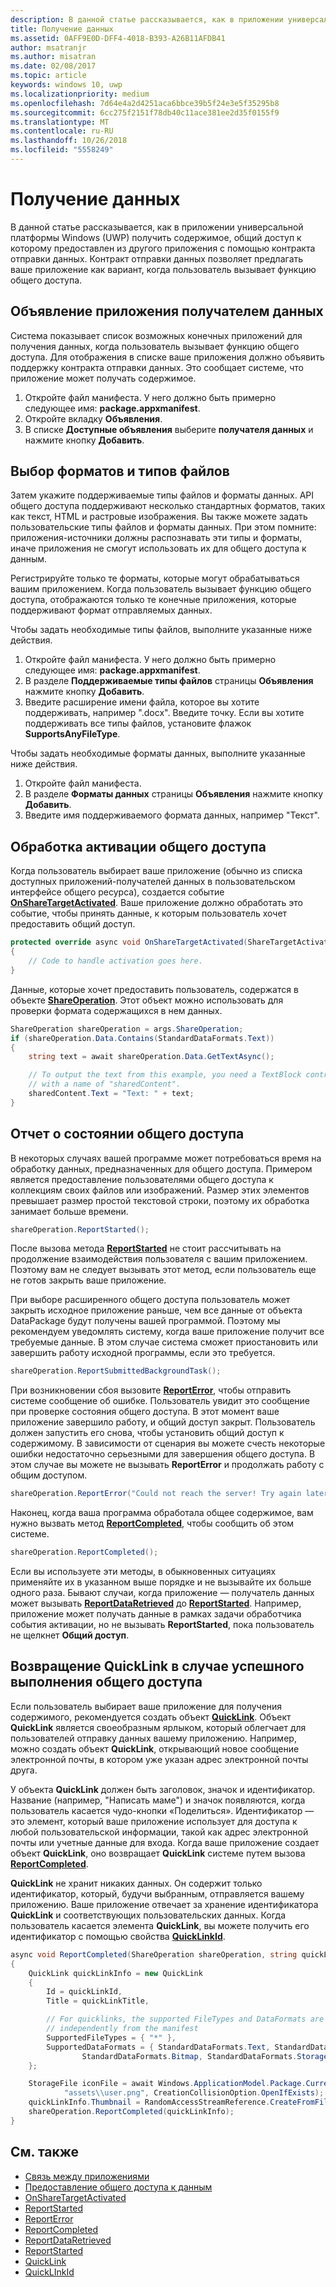 ```yaml
---
description: В данной статье рассказывается, как в приложении универсальной платформы Windows (UWP) получить содержимое, общий доступ к которому предоставлен из другого приложения с помощью контракта отправки данных. Контракт отправки данных позволяет предлагать ваше приложение как вариант, когда пользователь вызывает функцию общего доступа.
title: Получение данных
ms.assetid: 0AFF9E0D-DFF4-4018-B393-A26B11AFDB41
author: msatranjr
ms.author: misatran
ms.date: 02/08/2017
ms.topic: article
keywords: windows 10, uwp
ms.localizationpriority: medium
ms.openlocfilehash: 7d64e4a2d4251aca6bbce39b5f24e3e5f35295b8
ms.sourcegitcommit: 6cc275f2151f78db40c11ace381ee2d35f0155f9
ms.translationtype: MT
ms.contentlocale: ru-RU
ms.lasthandoff: 10/26/2018
ms.locfileid: "5558249"
---
```

# <a name="receive-data"></a>Получение данных



В данной статье рассказывается, как в приложении универсальной платформы Windows (UWP) получить содержимое, общий доступ к которому предоставлен из другого приложения с помощью контракта отправки данных. Контракт отправки данных позволяет предлагать ваше приложение как вариант, когда пользователь вызывает функцию общего доступа.

## <a name="declare-your-app-as-a-share-target"></a>Объявление приложения получателем данных

Система показывает список возможных конечных приложений для получения данных, когда пользователь вызывает функцию общего доступа. Для отображения в списке ваше приложения должно объявить поддержку контракта отправки данных. Это сообщает системе, что приложение может получать содержимое.

1.  Откройте файл манифеста. У него должно быть примерно следующее имя: **package.appxmanifest**.
2.  Откройте вкладку **Объявления**.
3.  В списке **Доступные объявления** выберите **получателя данных** и нажмите кнопку **Добавить**.

## <a name="choose-file-types-and-formats"></a>Выбор форматов и типов файлов

Затем укажите поддерживаемые типы файлов и форматы данных. API общего доступа поддерживают несколько стандартных форматов, таких как текст, HTML и растровые изображения. Вы также можете задать пользовательские типы файлов и форматы данных. При этом помните: приложения-источники должны распознавать эти типы и форматы, иначе приложения не смогут использовать их для общего доступа к данным.

Регистрируйте только те форматы, которые могут обрабатываться вашим приложением. Когда пользователь вызывает функцию общего доступа, отображаются только те конечные приложения, которые поддерживают формат отправляемых данных.

Чтобы задать необходимые типы файлов, выполните указанные ниже действия.

1.  Откройте файл манифеста. У него должно быть примерно следующее имя: **package.appxmanifest**.
2.  В разделе **Поддерживаемые типы файлов** страницы **Объявления** нажмите кнопку **Добавить**.
3.  Введите расширение имени файла, которое вы хотите поддерживать, например ".docx". Введите точку. Если вы хотите поддерживать все типы файлов, установите флажок **SupportsAnyFileType**.

Чтобы задать необходимые форматы данных, выполните указанные ниже действия.

1.  Откройте файл манифеста.
2.  В разделе **Форматы данных** страницы **Объявления** нажмите кнопку **Добавить**.
3.  Введите имя поддерживаемого формата данных, например "Текст".

## <a name="handle-share-activation"></a>Обработка активации общего доступа

Когда пользователь выбирает ваше приложение (обычно из списка доступных приложений-получателей данных в пользовательском интерфейсе общего ресурса), создается событие [**OnShareTargetActivated**](https://msdn.microsoft.com/library/windows/apps/Windows.UI.Xaml.Application.OnShareTargetActivated(Windows.ApplicationModel.Activation.ShareTargetActivatedEventArgs)). Ваше приложение должно обработать это событие, чтобы принять данные, к которым пользователь хочет предоставить общий доступ.

<!-- For some reason, the snippets in this file are all inline in the WDCML topic. Suggest moving to VS project with rest of snippets. -->
```cs
protected override async void OnShareTargetActivated(ShareTargetActivatedEventArgs args)
{
    // Code to handle activation goes here. 
} 
```

Данные, которые хочет предоставить пользователь, содержатся в объекте [**ShareOperation**](https://msdn.microsoft.com/library/windows/apps/Windows.ApplicationModel.DataTransfer.ShareTarget.ShareOperation). Этот объект можно использовать для проверки формата содержащихся в нем данных.

```cs
ShareOperation shareOperation = args.ShareOperation;
if (shareOperation.Data.Contains(StandardDataFormats.Text))
{
    string text = await shareOperation.Data.GetTextAsync();

    // To output the text from this example, you need a TextBlock control
    // with a name of "sharedContent".
    sharedContent.Text = "Text: " + text;
} 
```

## <a name="report-sharing-status"></a>Отчет о состоянии общего доступа

В некоторых случаях вашей программе может потребоваться время на обработку данных, предназначенных для общего доступа. Примером является предоставление пользователями общего доступа к коллекциям своих файлов или изображений. Размер этих элементов превышает размер простой текстовой строки, поэтому их обработка занимает больше времени.

```cs
shareOperation.ReportStarted(); 
```

После вызова метода [**ReportStarted**](https://msdn.microsoft.com/library/windows/apps/Windows.ApplicationModel.DataTransfer.ShareTarget.ShareOperation.ReportStarted) не стоит рассчитывать на продолжение взаимодействия пользователя с вашим приложением. Поэтому вам не следует вызывать этот метод, если пользователь еще не готов закрыть ваше приложение.

При выборе расширенного общего доступа пользователь может закрыть исходное приложение раньше, чем все данные от объекта DataPackage будут получены вашей программой. Поэтому мы рекомендуем уведомлять систему, когда ваше приложение получит все требуемые данные. В этом случае система сможет приостановить или завершить работу исходной программы, если это требуется.

```cs
shareOperation.ReportSubmittedBackgroundTask(); 
```

При возникновении сбоя вызовите [**ReportError**](https://msdn.microsoft.com/library/windows/apps/Windows.ApplicationModel.DataTransfer.ShareTarget.ShareOperation.ReportError(System.String)), чтобы отправить системе сообщение об ошибке. Пользователь увидит это сообщение при проверке состояния общего доступа. В этот момент ваше приложение завершило работу, и общий доступ закрыт. Пользователь должен запустить его снова, чтобы установить общий доступ к содержимому. В зависимости от сценария вы можете счесть некоторые ошибки недостаточно серьезными для завершения общего доступа. В этом случае вы можете не вызывать **ReportError** и продолжать работу с общим доступом.

```cs
shareOperation.ReportError("Could not reach the server! Try again later."); 
```

Наконец, когда ваша программа обработала общее содержимое, вам нужно вызвать метод [**ReportCompleted**](https://msdn.microsoft.com/library/windows/apps/Windows.ApplicationModel.DataTransfer.ShareTarget.ShareOperation.ReportCompleted), чтобы сообщить об этом системе.

```cs
shareOperation.ReportCompleted();
```

Если вы используете эти методы, в обыкновенных ситуациях применяйте их в указанном выше порядке и не вызывайте их больше одного раза. Бывают случаи, когда приложение — получатель данных может вызывать [**ReportDataRetrieved**](https://msdn.microsoft.com/library/windows/apps/Windows.ApplicationModel.DataTransfer.ShareTarget.ShareOperation.ReportDataRetrieved) до [**ReportStarted**](https://msdn.microsoft.com/library/windows/apps/Windows.ApplicationModel.DataTransfer.ShareTarget.ShareOperation.ReportStarted). Например, приложение может получать данные в рамках задачи обработчика события активации, но не вызывать **ReportStarted**, пока пользователь не щелкнет **Общий доступ**.

## <a name="return-a-quicklink-if-sharing-was-successful"></a>Возвращение QuickLink в случае успешного выполнения общего доступа

Если пользователь выбирает ваше приложение для получения содержимого, рекомендуется создать объект [**QuickLink**](https://msdn.microsoft.com/library/windows/apps/Windows.ApplicationModel.DataTransfer.ShareTarget.QuickLink). Объект **QuickLink** является своеобразным ярлыком, который облегчает для пользователей отправку данных вашему приложению. Например, можно создать объект **QuickLink**, открывающий новое сообщение электронной почты, в котором уже указан адрес электронной почты друга.

У объекта **QuickLink** должен быть заголовок, значок и идентификатор. Название (например, "Написать маме") и значок появляются, когда пользователь касается чудо-кнопки «Поделиться». Идентификатор — это элемент, который ваше приложение использует для доступа к любой пользовательской информации, такой как адрес электронной почты или учетные данные для входа. Когда ваше приложение создает объект **QuickLink**, оно возвращает **QuickLink** системе путем вызова [**ReportCompleted**](https://msdn.microsoft.com/library/windows/apps/Windows.ApplicationModel.DataTransfer.ShareTarget.ShareOperation.ReportCompleted).

**QuickLink** не хранит никаких данных. Он содержит только идентификатор, который, будучи выбранным, отправляется вашему приложению. Ваше приложение отвечает за хранение идентификатора **QuickLink** и соответствующих пользовательских данных. Когда пользователь касается элемента **QuickLink**, вы можете получить его идентификатор с помощью свойства [**QuickLinkId**](https://msdn.microsoft.com/library/windows/apps/Windows.ApplicationModel.DataTransfer.ShareTarget.ShareOperation.QuickLinkId).

```cs
async void ReportCompleted(ShareOperation shareOperation, string quickLinkId, string quickLinkTitle)
{
    QuickLink quickLinkInfo = new QuickLink
    {
        Id = quickLinkId,
        Title = quickLinkTitle,

        // For quicklinks, the supported FileTypes and DataFormats are set 
        // independently from the manifest
        SupportedFileTypes = { "*" },
        SupportedDataFormats = { StandardDataFormats.Text, StandardDataFormats.Uri, 
                StandardDataFormats.Bitmap, StandardDataFormats.StorageItems }
    };

    StorageFile iconFile = await Windows.ApplicationModel.Package.Current.InstalledLocation.CreateFileAsync(
            "assets\\user.png", CreationCollisionOption.OpenIfExists);
    quickLinkInfo.Thumbnail = RandomAccessStreamReference.CreateFromFile(iconFile);
    shareOperation.ReportCompleted(quickLinkInfo);
}
```

## <a name="see-also"></a>См. также 

* [Связь между приложениями](index.md)
* [Предоставление общего доступа к данным](share-data.md)
* [OnShareTargetActivated](https://msdn.microsoft.com/library/windows/apps/windows.ui.xaml.application.onsharetargetactivated.aspx)
* [ReportStarted](https://msdn.microsoft.com/library/windows/apps/windows.applicationmodel.datatransfer.sharetarget.shareoperation.reportstarted.aspx)
* [ReportError](https://msdn.microsoft.com/library/windows/apps/windows.applicationmodel.datatransfer.sharetarget.shareoperation.reporterror.aspx)
* [ReportCompleted](https://msdn.microsoft.com/library/windows/apps/windows.applicationmodel.datatransfer.sharetarget.shareoperation.reportcompleted.aspx)
* [ReportDataRetrieved](https://msdn.microsoft.com/library/windows/apps/windows.applicationmodel.datatransfer.sharetarget.shareoperation.reportdataretrieved.aspx)
* [ReportStarted](https://msdn.microsoft.com/library/windows/apps/windows.applicationmodel.datatransfer.sharetarget.shareoperation.reportstarted.aspx)
* [QuickLink](https://msdn.microsoft.com/library/windows/apps/windows.applicationmodel.datatransfer.sharetarget.quicklink.aspx)
* [QuickLInkId](https://msdn.microsoft.com/library/windows/apps/windows.applicationmodel.datatransfer.sharetarget.quicklink.id.aspx)
